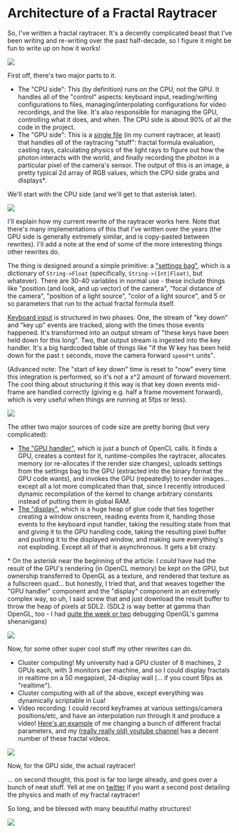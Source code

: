 Architecture of a Fractal Raytracer
===

So, I've written a fractal raytracer. It's a decently complicated beast that
I've been writing and re-writing over the past half-decade, so I figure it
might be fun to write up on how it works!

![](/fractals/canyon.png)

First off, there's two major parts to it.

* The "CPU side": This (by definition) runs on the CPU, not the GPU. It handles all of the "control" aspects: keyboard input, reading/writing configurations to files, managing/interpolating configurations for video recordings, and the like. It's also responsible for managing the GPU, controlling what it does, and when. The CPU side is about 90% of all the code in the project.
* The "GPU side": This is a [single file](https://github.com/khyperia/Clam/blob/8e340b982b98575224d04fc92275cf902eb6ecbd/src/mandelbox.cl) (in my current raytracer, at least) that handles *all* of the raytracing "stuff": fractal formula evaluation, casting rays, calculating physics of the light rays to figure out how the photon interacts with the world, and finally recording the photon in a particular pixel of the camera's sensor. The output of this is an image, a pretty typical 2d array of RGB values, which the CPU side grabs and displays\*.

We'll start with the CPU side (and we'll get to that asterisk later).

![](/fractals/fire.png)

I'll explain how my current rewrite of the raytracer works here. Note that there's many implementations of this that I've written over the years (the GPU side is generally extremely similar, and is copy-pasted between rewrites). I'll add a note at the end of some of the more interesting things other rewrites do.

The thing is designed around a simple primitive: a ["settings bag"](https://github.com/khyperia/Clam/blob/8e340b982b98575224d04fc92275cf902eb6ecbd/src/settings.rs), which is a dictionary of `String->Float` (specifically, `String->(Int|Float)`, but whatever). There are 30-40 variables in normal use - these include things like "position (and look, and up vector) of the camera", "focal distance of the camera", "position of a light source", "color of a light source", and 5 or so parameters that run to the actual fractal formula itself.

[Keyboard input](https://github.com/khyperia/Clam/blob/8e340b982b98575224d04fc92275cf902eb6ecbd/src/input.rs) is structured in two phases. One, the stream of "key down" and "key up" events are tracked, along with the times those events happened. It's transformed into an output stream of "these keys have been held down for this long". Two, that output stream is ingested into the key handler. It's a big hardcoded table of things like "if the W key has been held down for the past `t` seconds, move the camera forward `speed*t` units".

(Advanced note: The "start of key down" time is reset to "now" every time this integration is performed, so it's not a x^2 amount of forward movement. The cool thing about structuring it this way is that key down events mid-frame are handled correctly (giving e.g. half a frame movement forward), which is very useful when things are running at 5fps or less).

![](/fractals/giants.png)

The other two major sources of code size are pretty boring (but very complicated):

* [The "GPU handler"](https://github.com/khyperia/Clam/blob/8e340b982b98575224d04fc92275cf902eb6ecbd/src/kernel.rs), which is just a bunch of OpenCL calls. It finds a GPU, creates a context for it, runtime-compiles the raytracer, allocates memory (or re-allocates if the render size changes), uploads settings from the settings bag to the GPU (extracted into the binary format the GPU code wants), and invokes the GPU (repeatedly) to render images... except all a lot more complicated than that, since I recently introduced dynamic recompilation of the kernel to change arbitrary constants instead of putting them in global RAM.
* [The "display"](https://github.com/khyperia/Clam/blob/8e340b982b98575224d04fc92275cf902eb6ecbd/src/display.rs), which is a huge heap of glue code that ties together creating a window onscreen, reading events from it, handing those events to the keyboard input handler, taking the resulting state from that and giving it to the GPU handling code, taking the resulting pixel buffer and pushing it to the displayed window, and making sure everything's not exploding. Except all of that is asynchronous. It gets a bit crazy.

\* On the asterisk near the beginning of the article: I *could* have had the result of the GPU's rendering (in OpenCL memory) be kept on the GPU, but ownership transferred to OpenGL as a texture, and rendered that texture as a fullscreen quad... but honestly, I tried that, and that weaves together the "GPU handler" component and the "display" component in an extremely complex way, so uh, I said screw that and just download the result buffer to throw the heap of pixels at SDL2. (SDL2 is way better at gamma than OpenGL, too - I had [quite the week or two](https://twitter.com/khyperia/status/978396006206205952) debugging OpenGL's gamma shenanigans)

![](/fractals/lightfog.png)

Now, for some other super cool stuff my other rewrites can do.

* Cluster computing! My university had a GPU cluster of 8 machines, 2 GPUs each, with 3 monitors per machine, and so I could display fractals in realtime on a 50 megapixel, 24-display wall (... if you count 5fps as "realtime").
* Cluster computing with all of the above, except everything was dynamically scriptable in Lua!
* Video recording: I could record keyframes at various settings/camera positions/etc, and have an interpolation run through it and produce a video! [Here's an example](https://www.youtube.com/watch?v=tLUGrknCr9Y) of me changing a bunch of different fractal parameters, and my [(really really old) youtube channel](https://www.youtube.com/user/khyperia/videos) has a decent number of these fractal videos.

![](https://pbs.twimg.com/media/CRFg2jsWIAEG-dv.jpg:large)

Now, for the GPU side, the actual raytracer!

... on second thought, this post is far too large already, and goes over a bunch of neat stuff. Yell at me on [twitter](https://twitter.com/khyperia) if you want a second post detailing the physics and math of my fractal raytracer!

So long, and be blessed with many beautiful mathy structures!

![](/fractals/shiny.png)
